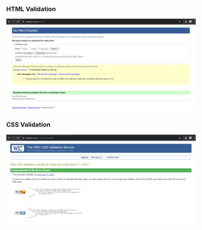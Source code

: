 ### HTML Validation
<img src="images/htmlvalidate.png"/>

### CSS Validation
<img src="images/cssvalidate.png"/>
